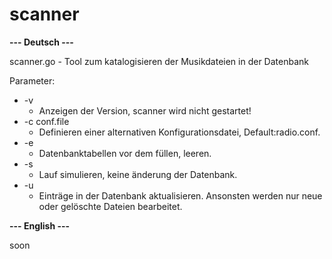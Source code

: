 # scanner

**--- Deutsch ---**

scanner.go - Tool zum katalogisieren der Musikdateien in der Datenbank

Parameter:

* -v
    * Anzeigen der Version, scanner wird nicht gestartet!
* -c conf.file 
    * Definieren einer alternativen Konfigurationsdatei, Default:radio.conf.
* -e
    * Datenbanktabellen vor dem füllen, leeren.
* -s
    * Lauf simulieren, keine änderung der Datenbank.
* -u
    * Einträge in der Datenbank aktualisieren. Ansonsten werden nur neue oder gelöschte Dateien bearbeitet.

**--- English ---**

soon
